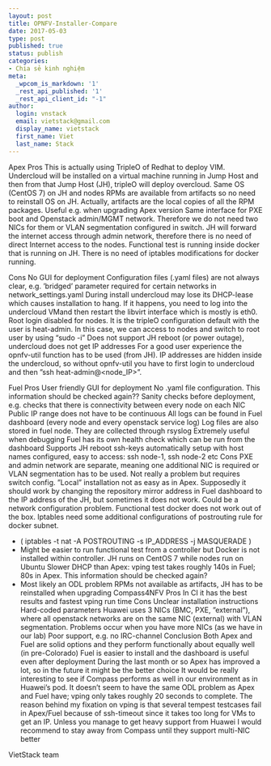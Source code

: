 ```yaml
---
layout: post
title: OPNFV-Installer-Compare
date: 2017-05-03
type: post
published: true
status: publish
categories:
- Chia sẻ kinh nghiệm
meta:
  _wpcom_is_markdown: '1'
  _rest_api_published: '1'
  _rest_api_client_id: "-1"
author:
  login: vnstack
  email: vietstack@gmail.com
  display_name: vietstack
  first_name: Viet
  last_name: Stack
---
```


Apex
Pros
This is actually using TripleO of Redhat to deploy VIM. Undercloud will be installed on a virtual machine running in Jump Host and then from that Jump Host (JH), tripleO will deploy overcloud.
Same OS (CentOS 7) on JH and nodes
RPMs are available from artifacts so no need to reinstall OS on JH. Actually, artifacts are the local copies of all the RPM packages.
Useful e.g. when upgrading Apex version
Same interface for PXE boot and Openstack admin/MGMT network. Therefore we do not need two NICs for them or VLAN segmentation configured in switch.
JH will forward the internet access through admin network, therefore there is no need of direct Internet access to the nodes.
Functional test is running inside docker that is running on JH. There is no need of iptables modifications for docker running.

Cons
No GUI for deployment
Configuration files (.yaml files) are not always clear, e.g. ’bridged’ parameter required for certain networks in network_settings.yaml
During install undercloud may lose its DHCP-lease which causes installation to hang. If it happens, you need to log into the undercloud VMand then restart the libvirt interface which is mostly is eth0.
Root login disabled for nodes. It is the tripleO configuration default with the user is heat-admin. In this case, we can access to nodes and switch to root user by using “sudo -i”
Does not support JH reboot (or power outage), undercloud does not get IP addresses
For a good user experience the opnfv-util function has to be used (from JH). IP addresses are hidden inside the undercloud, so without opnfv-util you have to first login to undercloud and then ”ssh heat-admin@<node_IP>”.

Fuel
Pros
User friendly GUI for deployment
No .yaml file configuration. This information should be checked again??
Sanity checks before deployment, e.g. checks that there is connectivity between every node on each NIC
Public IP range does not have to be continuous
All logs can be found in Fuel dashboard (every node and every openstack service log)
Log files are also stored in fuel node. They are collected through rsyslog 
Extremely useful when debugging
Fuel has its own health check which can be run from the dashboard
Supports JH reboot
ssh-keys automatically setup with host names configured, easy to access: ssh node-1, ssh node-2 etc
Cons
PXE and admin network are separate, meaning one additional NIC is required or VLAN segmentation has to be used. Not really a problem but requires switch config.
”Local” installation not as easy as in Apex. Supposedly it should work by changing the repository mirror address in Fuel dashboard to the IP address of the JH, but sometimes it does not work. Could be a network configuration problem.
Functional test docker does not work out of the box. Iptables need some additional configurations of postrouting rule for docker subnet.
- ( iptables -t nat -A POSTROUTING -s IP_ADDRESS -j MASQUERADE )
- Might be easier to run functional test from a controller but Docker is not installed within controller.
JH runs on CentOS 7 while nodes run on Ubuntu
Slower DHCP than Apex: vping test takes roughly 140s in Fuel; 80s in Apex. This information should be checked again?
- Most likely an ODL problem
RPMs not available as artifacts, JH has to be reinstalled when upgrading
Compass4NFV
Pros
In CI it has the best results and fastest vping run time
Cons
Unclear installation instructions
Hard-coded parameters
Huawei uses 3 NICs (BMC, PXE, ”external”), where all openstack networks are on the same NIC (external) with VLAN segmentation. Problems occur when you have more NICs (as we have in our lab)
Poor support, e.g. no IRC-channel
Conclusion
Both Apex and Fuel are solid options and they perform functionally about equally well (in pre-Colorado)
Fuel is easier to install and the dashboard is useful even after deployment
During the last month or so Apex has improved a lot, so in the future it might be the better choice
It would be really interesting to see if Compass performs as well in our environment as in Huawei’s pod. It doesn’t seem to have the same ODL problem as Apex and Fuel have; vping only takes roughly 20 seconds to complete. The reason behind my fixation on vping is that several tempest testcases fail in Apex/Fuel because of ssh-timeout since it takes too long for VMs to get an IP.
Unless you manage to get heavy support from Huawei I would recommend to stay away from Compass until they support multi-NIC better

VietStack team
